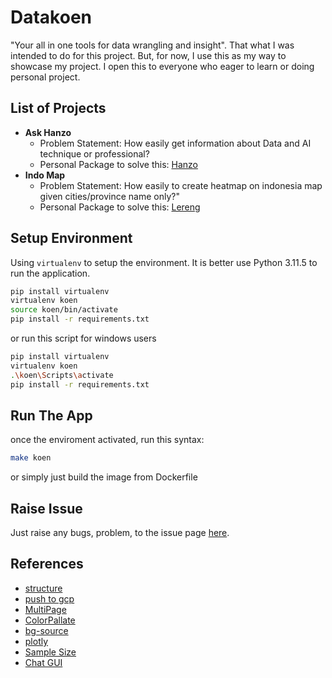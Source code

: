 # Datakoen
"Your all in one tools for data wrangling and insight".
That what I was intended to do for this project. But, for now, I use this as my way to showcase my project. I open this to everyone who eager to learn or doing personal project.

## List of Projects

* **Ask Hanzo**
  * Problem Statement: How easily get information about Data and AI technique or professional?
  * Personal Package to solve this: [Hanzo](https://github.com/alamhanz/hanzo)
* **Indo Map**
  * Problem Statement: How easily to create heatmap on indonesia map given cities/province name only?"
  * Personal Package to solve this: [Lereng](https://github.com/alamhanz/lereng)

## Setup Environment

Using `virtualenv` to setup the environment. 
It is better use Python 3.11.5 to run the application.

```bash
pip install virtualenv
virtualenv koen
source koen/bin/activate
pip install -r requirements.txt
```

or run this script for windows users

```bash
pip install virtualenv
virtualenv koen
.\koen\Scripts\activate
pip install -r requirements.txt
```

## Run The App

once the enviroment activated, run this syntax:

```bash
make koen
```

or simply just build the image from Dockerfile

## Raise Issue

Just raise any bugs, problem, to the issue page [here](https://github.com/alamhanz/datakoen/issues).

## References

* [structure](https://levelup.gitconnected.com/8-simple-steps-to-build-your-first-streamlit-app-91fe7b3bef9e)
* [push to gcp](https://cloud.google.com/build/docs/build-push-docker-image)
* [MultiPage](https://docs.streamlit.io/library/get-started/multipage-apps/create-a-multipage-app)
* [ColorPallate](https://colorhunt.co/palette/4e4e6a1f6cb070a3c4e7e8f5)
* [bg-source](https://www.freepik.com/free-vector/white-abstract-wallpaper_12151163.htm#query=simple%20background&position=45&from_view=keyword&track=ais)
* [plotly](https://towardsdatascience.com/visualizing-polars-dataframes-using-plotly-express-8da4357d2ee0)
* [Sample Size](https://www.ncbi.nlm.nih.gov/pmc/articles/PMC7745163/)
* [Chat GUI](https://docs.streamlit.io/develop/tutorials/llms/build-conversational-apps)
